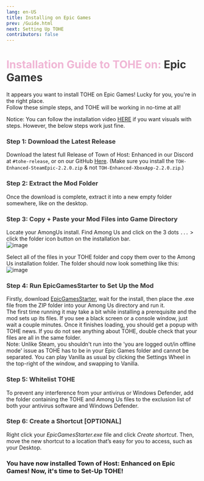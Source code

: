 ```yaml
---
lang: en-US
title: Installing on Epic Games
prev: /Guide.html
next: Setting Up TOHE
contributors: false
---
```


# <font color=#f0b6d5>Installation Guide to TOHE on: <font color=#343434>Epic Games</font></font>

It appears you want to install TOHE on Epic Games! Lucky for you, you're in the right place.<br>
Follow these simple steps, and TOHE will be working in no-time at all!

Notice: You can follow the installation video [HERE](https://www.youtube.com/watch?v=2oyD75caFQ0) if you want visuals with steps. However, the below steps work just fine.

### <font color=#343434>Step 1: Download the Latest Release</font>

Download the latest full Release of Town of Host: Enhanced in our Discord at `#tohe-release`, or on our GitHub [Here](https://github.com/0xDrMoe/TownofHost-Enhanced/releases/latest). (Make sure you install the `TOH-Enhanced-SteamEpic-2.2.0.zip` & not `TOH-Enhanced-XboxApp-2.2.0.zip`.)

### <font color=#343434>Step 2: Extract the Mod Folder</font>

Once the download is complete, extract it into a new empty folder somewhere, like on the desktop.

### <font color=#343434>Step 3: Copy + Paste your Mod Files into Game Directory</font>

Locate your AmongUs install. Find Among Us and click on the 3 dots `...` > click the folder icon button on the installation bar.<br>
![image](./images/EpicInstallation.png)

Select all of the files in your TOHE folder and copy them over to the Among Us installation folder. The folder should now look something like this:<br>
![image](./images/EpicFiles.png)

### <font color=#343434>Step 4: Run EpicGamesStarter to Set Up the Mod</font>

Firstly, download [EpicGamesStarter](https://github.com/whichtwix/EpicGamesStarter/releases/tag/1.0.2), wait for the install, then place the .exe file from the ZIP folder into your Among Us directory and run it.<br>
The first time running it may take a bit while installing a prerequisite and the mod sets up its files. If you see a black screen or a console window, just wait a couple minutes. Once it finishes loading, you should get a popup with TOHE news. If you do not see anything about TOHE, double check that your files are all in the same folder.<br>
Note: Unlike Steam, you shouldn't run into the 'you are logged out/in offline mode' issue as TOHE has to be in your Epic Games folder and cannot be separated. You can play Vanilla as usual by clicking the Settings Wheel in the top-right of the window, and swapping to Vanilla.

### <font color=#343434>Step 5: Whitelist TOHE</font>

To prevent any interference from your antivirus or Windows Defender, add the folder containing the TOHE and Among Us files to the exclusion list of both your antivirus software and Windows Defender.

### <font color=#343434>Step 6: Create a Shortcut [OPTIONAL]</font>

Right click your <i>EpicGamesStarter.exe</i> file and click <i>Create shortcut</i>. Then, move the new shortcut to a location that’s easy for you to access, such as your Desktop.

### You have now installed Town of Host: Enhanced on Epic Games! Now, it's time to Set-Up TOHE!